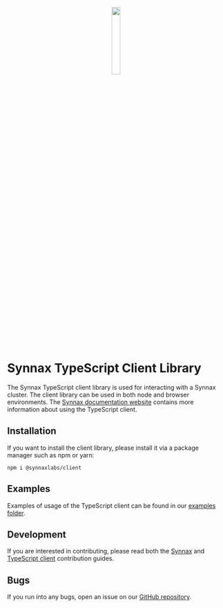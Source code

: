 <a href="https://synnaxlabs.com/" style="display: block; text-align: center;">
    <img src="../../x/media/static/logo/icon-white-on-black.png" width="20%"/>
</a>

# Synnax TypeScript Client Library

The Synnax TypeScript client library is used for interacting with a Synnax cluster. The
client library can be used in both node and browser environments. The [Synnax
documentation
website](https://docs.synnaxlabs.com/reference/typescript-client/get-started) contains
more information about using the TypeScript client.

## Installation

If you want to install the client library, please install it via a package manager such
as npm or yarn:

```shell
npm i @synnaxlabs/client
```

## Examples

Examples of usage of the TypeScript client can be found in our [examples
folder](examples/node).

## Development

If you are interested in contributing, please read both the
[Synnax](../../docs/CONTRIBUTING.md) and [TypeScript client](CONTRIBUTING.md)
contribution guides.

## Bugs

If you run into any bugs, open an issue on our [GitHub
repository](https://github.com/synnaxlabs/synnax/issues).
